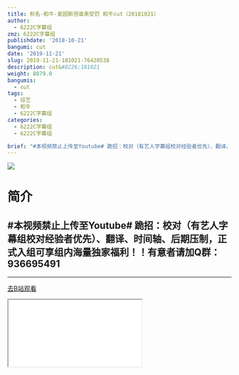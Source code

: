```yaml
---
title: 秋名·和牛·爱因斯坦谁来受罚 和牛cut（20181021）
author:
  - 6222C字幕组
zmz: 6222C字幕组
publishdate: '2018-10-21'
bangumi: cut
date: '2019-11-21'
slug: 2019-11-21-181021-76420538
description: cut&#8226;181021
weight: 8879.0
bangumis:
  - cut
tags:
  - 综艺
  - 和牛
  - 6222C字幕组
categories:
  - 6222C字幕组
  - 6222C字幕组

brief: "#本视频禁止上传至Youtube# 跪招：校对（有艺人字幕组校对经验者优先）、翻译、时间轴、后期压制，正式入组可享组内海量独家福利！！有意者请加Q群：936695491 ---------------------- -----------------------"
---
```

![](https://raw.githubusercontent.com/tcgriffith/owaraisite/master/static/tmpimg/6a416256425053adb9b95ec8184d519590b23d2b.jpg.480.jpg)
# 简介  
#本视频禁止上传至Youtube#
跪招：校对（有艺人字幕组校对经验者优先）、翻译、时间轴、后期压制，正式入组可享组内海量独家福利！！有意者请加Q群：936695491
----------------------

-----------------------  

[去B站观看](https://www.bilibili.com/video/av76420538/)
<div class ="resp-container"><iframe class="testiframe" src="//player.bilibili.com/player.html?aid=76420538"", scrolling="no", allowfullscreen="true" > </iframe></div> 
